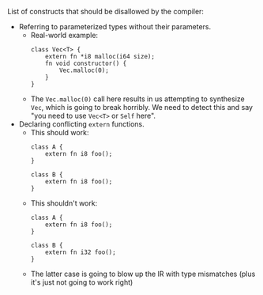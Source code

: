 List of constructs that should be disallowed by the compiler:

- Referring to parameterized types without their parameters.
  - Real-world example:
    ```
    class Vec<T> {
        extern fn *i8 malloc(i64 size);
        fn void constructor() {
            Vec.malloc(0);
        }
    }
    ```
  - The `Vec.malloc(0)` call here results in us attempting to synthesize `Vec`, which is going to break horribly. We need to detect this and say "you need to use `Vec<T>` or `Self` here".
- Declaring conflicting `extern` functions.
  - This should work:
    ```
    class A {
        extern fn i8 foo();
    }

    class B {
        extern fn i8 foo();
    }
    ```
  - This shouldn't work:
    ```
    class A {
        extern fn i8 foo();
    }

    class B {
        extern fn i32 foo();
    }
    ```
  - The latter case is going to blow up the IR with type mismatches (plus it's just not going to work right)
